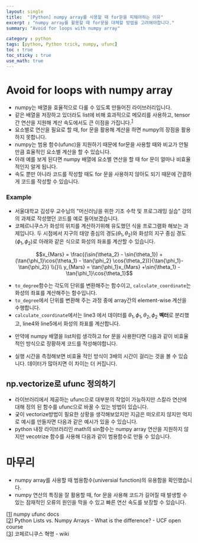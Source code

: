 ```yaml
---
layout: single
title:  "[Python] numpy array를 사용할 때 for문을 피해야하는 이유"
excerpt : "numpy array를 활용할 때 for문을 대체할 방법을 고려해야합니다."
summary: "Avoid for loops with numpy array"

category : python
tags: [python, Python trick, numpy, ufunc]
toc : true
toc_sticky : true
use_math: true
---
```


# Avoid for loops with numpy array

- numpy는 배열을 효율적으로 다룰 수 있도록 만들어진 라이브러리입니다.
- 같은 배열을 저장하고 있더라도 list에 비해 효과적으로 메모리를 사용하고, tensor간 연산을 지원해 계산 속도에서도 큰 이점을 가집니다.<sup>[1]</sup>
- 요소별로 연산을 필요로 할 때, for 문을 활용해 계산을 하면 numpy의 장점을 활용하지 못합니다.
- numpy는 범용 함수(ufunc)을 지원하기 때문에 for문을 사용할 때와 비교가 안될 만큼 효율적인 요소별 계산을 할 수 있습니다.
- 아래 예를 보게 된다면 numpy 배열에 요소별 연산을 할 때 for 문이 얼마나 비효율적인지 알게 됩니다.
    <script src="https://gist.github.com/hyeonchan523/553fef8fd54b3b38374cd852e97b9c23.js"></script>
- 속도 뿐만 아니라 코드를 작성할 때도 for 문을 사용하지 않아도 되기 때문에 간결하게 코드를 작성할 수 있습니다.

### Example

- 서울대학교 김성우 교수님의 "머신러닝을 위한 기초 수학 및 프로그래밍 실습" 강의의 과제로 작성했던 코드를 예로 들어보겠습니다.
- 코페르니쿠스가 화성의 위치를 계산하기위해 유도했던 식을 프로그램화 해보는 과제입니다. 두 시점에서 지구의 태양 중심의 경도($\theta_1, \theta_2$)와 화성의 지구 중심 경도($\phi_1, \phi_2$)로 아래와 같은 식으로 화성의 좌표를 계산할 수 있습니다.

$$x_{Mars} = \frac{(\sin{\theta_2} - \sin{\theta_1}) + (\tan{\phi_1}\cos{\theta_1} - \tan{\phi_2} \cos{\theta_2})}{\tan{\phi_1}-\tan{\phi_2}}  \\{}\\
y_{Mars} = \tan{\phi_1}x_{Mars} +\sin{\theta_1} - \tan{\phi_1}\cos{\theta_1}$$

- `to_degree`함수는 각도의 단위를 변환해주는 함수이고, `calculate_coordinate`는 화성의 좌표를 계산해주는 함수입니다.
- `to_degree`에서 단위를 변환해 주는 과정 중에 array간의 element-wise 계산을 수행합니다.
- `calculate_coordinate`에서는 line3 에서 데이터를 $\theta_1, \phi_1,\theta_2,\phi_2$ **벡터**로 분리했고, line4와 line5에서 화성의 좌표를 계산합니다.


<script src="https://gist.github.com/hyeonchan523/212fe5fea366ebb8d190abbe3d57a92f.js"></script>


- 만약에 numpy 배열을 list처럼 생각하고 for 문을 사용한다면 다음과 같이 비효율적인 방식으로 장황하게 코드를 작성해야합니다.


<script src="https://gist.github.com/hyeonchan523/72e232447af7576164ed880bc512f658.js"></script>

- 실행 시간을 측정해보면 비효율 적인 방식이 3배의 시간이 걸리는 것을 볼 수 있습니다. 데이터가 많아지면 이 차이는 더 커집니다.

<script src="https://gist.github.com/hyeonchan523/de3f410bd513b967ce5884dc25f4a970.js"></script>

## np.vectorize로 ufunc 정의하기

- 라이브러리에서 제공하는 ufunc으로 대부분의 작업이 가능하지만 스칼라 연산에 대해 정의 된 함수를 ufunc으로 바꿀 수 있는 방법이 있습니다.
- 궂이 vectorize방법이 필요한 상황을 생각해보았지만 지금은 떠오르지 않지만 억지로 예시를 만들자면 다음과 같은 예시가 있을 수 있습니다.
- python 내장 라이브러리인 math의 sin함수는 numpy array 연산을 지원하지 않지만 vecotrize 함수를 사용해 다음과 같이 범용함수로 만들 수 있습니다.
  
<script src="https://gist.github.com/hyeonchan523/6bcf27aae7ce516f7d862862f6cdccc4.js"></script>

# 마무리
- numpy array를 사용할 때 범용함수(universial function)의 유용함을 확인했습니다.
- numpy 연산의 특징을 잘 활용할 때, for 문을 사용해 코드가 길어질 때 발생할 수 있는 잠재적인 오류의 원인을 막을 수 있고 빠른 연산 속도를 보장할 수 있습니다. 

[[1]] numpy ufunc docs  
[[2]] Python Lists vs. Numpy Arrays - What is the difference? - UCF open course  
[[3]] 코페르니쿠스 혁명 - wiki  


[1]: https://numpy.org/doc/stable/reference/ufuncs.html  
[2]: https://webcourses.ucf.edu/courses/1249560/pages/python-lists-vs-numpy-arrays-what-is-the-difference  
[3]: https://ko.wikipedia.org/wiki/코페르니쿠스_혁명

